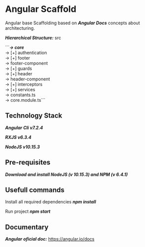 # Angular Scaffold

Angular base Scaffolding based on ***Angular Docs*** concepts about architecturing.

***Hierarchical Structure:***
src

 ´´´***-> core***  
    ->  [+] authentication    
    ->  [+] footer    
      ->  footer-component      
    ->  [+] guards        
    ->  [+] header    
      ->  header-component      
    ->  [+] interceptors    
    ->  [+] services    
    ->  constants.ts    
    ->  core.module.ts´´´
## Technology Stack

***Angular Cli v7.2.4***

***RXJS v6.3.4***

***NodeJS v10.15.3***

## Pre-requisites

***Download and install NodeJS (v 10.15.3) and NPM (v 6.4.1)***

## Usefull commands

Install all required dependencies ***npm install***

Run project ***npm start***

## Documentary

***Angular oficial doc:*** https://angular.io/docs
